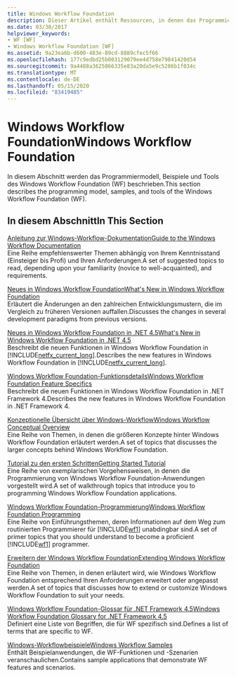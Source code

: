 ```yaml
---
title: Windows Workflow Foundation
description: Dieser Artikel enthält Ressourcen, in denen das Programmiermodell, die Beispiele und die Tools der Windows Workflow Foundation beschrieben werden.
ms.date: 03/30/2017
helpviewer_keywords:
- WF [WF]
- Windows Workflow Foundation [WF]
ms.assetid: 9a23ea6b-d600-483e-89cd-8889cfec5f66
ms.openlocfilehash: 177c9edbd25b003129079ee4d758e79841420d54
ms.sourcegitcommit: 9a4488a3625866335e83a20da5e9c5286b1f034c
ms.translationtype: MT
ms.contentlocale: de-DE
ms.lasthandoff: 05/15/2020
ms.locfileid: "83419485"
---
```

# <a name="windows-workflow-foundation"></a><span data-ttu-id="ad411-103">Windows Workflow Foundation</span><span class="sxs-lookup"><span data-stu-id="ad411-103">Windows Workflow Foundation</span></span>
<span data-ttu-id="ad411-104">In diesem Abschnitt werden das Programmiermodell, Beispiele und Tools des Windows Workflow Foundation (WF) beschrieben.</span><span class="sxs-lookup"><span data-stu-id="ad411-104">This section describes the programming model, samples, and tools of the Windows Workflow Foundation (WF).</span></span>  
  
## <a name="in-this-section"></a><span data-ttu-id="ad411-105">In diesem Abschnitt</span><span class="sxs-lookup"><span data-stu-id="ad411-105">In This Section</span></span>  
 [<span data-ttu-id="ad411-106">Anleitung zur Windows-Workflow-Dokumentation</span><span class="sxs-lookup"><span data-stu-id="ad411-106">Guide to the Windows Workflow Documentation</span></span>](guide-to-the-documentation.md)  
 <span data-ttu-id="ad411-107">Eine Reihe empfehlenswerter Themen abhängig von Ihrem Kenntnisstand (Einsteiger bis Profi) und Ihren Anforderungen.</span><span class="sxs-lookup"><span data-stu-id="ad411-107">A set of suggested topics to read, depending upon your familiarity (novice to well-acquainted), and requirements.</span></span>  
  
 [<span data-ttu-id="ad411-108">Neues in Windows Workflow Foundation</span><span class="sxs-lookup"><span data-stu-id="ad411-108">What's New in Windows Workflow Foundation</span></span>](whats-new.md)  
 <span data-ttu-id="ad411-109">Erläutert die Änderungen an den zahlreichen Entwicklungsmustern, die im Vergleich zu früheren Versionen auffallen.</span><span class="sxs-lookup"><span data-stu-id="ad411-109">Discusses the changes in several development paradigms from previous versions.</span></span>  
  
 [<span data-ttu-id="ad411-110">Neues in Windows Workflow Foundation in .NET 4.5</span><span class="sxs-lookup"><span data-stu-id="ad411-110">What's New in Windows Workflow Foundation in .NET 4.5</span></span>](whats-new-in-wf-in-dotnet.md)  
 <span data-ttu-id="ad411-111">Beschreibt die neuen Funktionen in Windows Workflow Foundation in [!INCLUDE[netfx_current_long](../../../includes/netfx-current-long-md.md)].</span><span class="sxs-lookup"><span data-stu-id="ad411-111">Describes the new features in Windows Workflow Foundation in [!INCLUDE[netfx_current_long](../../../includes/netfx-current-long-md.md)].</span></span>  
  
 [<span data-ttu-id="ad411-112">Windows Workflow Foundation-Funktionsdetails</span><span class="sxs-lookup"><span data-stu-id="ad411-112">Windows Workflow Foundation Feature Specifics</span></span>](feature-specifics.md)  
 <span data-ttu-id="ad411-113">Beschreibt die neuen Funktionen in Windows Workflow Foundation in .NET Framework 4.</span><span class="sxs-lookup"><span data-stu-id="ad411-113">Describes the new features in Windows Workflow Foundation in .NET Framework 4.</span></span>
  
 [<span data-ttu-id="ad411-114">Konzeptionelle Übersicht über Windows-Workflow</span><span class="sxs-lookup"><span data-stu-id="ad411-114">Windows Workflow Conceptual Overview</span></span>](conceptual-overview.md)  
 <span data-ttu-id="ad411-115">Eine Reihe von Themen, in denen die größeren Konzepte hinter Windows Workflow Foundation erläutert werden.</span><span class="sxs-lookup"><span data-stu-id="ad411-115">A set of topics that discusses the larger concepts behind Windows Workflow Foundation.</span></span>  
  
 [<span data-ttu-id="ad411-116">Tutorial zu den ersten Schritten</span><span class="sxs-lookup"><span data-stu-id="ad411-116">Getting Started Tutorial</span></span>](getting-started-tutorial.md)  
 <span data-ttu-id="ad411-117">Eine Reihe von exemplarischen Vorgehensweisen, in denen die Programmierung von Windows Workflow Foundation-Anwendungen vorgestellt wird.</span><span class="sxs-lookup"><span data-stu-id="ad411-117">A set of walkthrough topics that introduce you to programming Windows Workflow Foundation applications.</span></span>  
  
 [<span data-ttu-id="ad411-118">Windows Workflow Foundation-Programmierung</span><span class="sxs-lookup"><span data-stu-id="ad411-118">Windows Workflow Foundation Programming</span></span>](programming.md)  
 <span data-ttu-id="ad411-119">Eine Reihe von Einführungsthemen, deren Informationen auf dem Weg zum routinierten Programmierer für [!INCLUDE[wf1](../../../includes/wf1-md.md)] unabdingbar sind.</span><span class="sxs-lookup"><span data-stu-id="ad411-119">A set of primer topics that you should understand to become a proficient [!INCLUDE[wf1](../../../includes/wf1-md.md)] programmer.</span></span>  
  
 [<span data-ttu-id="ad411-120">Erweitern der Windows Workflow Foundation</span><span class="sxs-lookup"><span data-stu-id="ad411-120">Extending Windows Workflow Foundation</span></span>](extend.md)  
 <span data-ttu-id="ad411-121">Eine Reihe von Themen, in denen erläutert wird, wie Windows Workflow Foundation entsprechend Ihren Anforderungen erweitert oder angepasst werden.</span><span class="sxs-lookup"><span data-stu-id="ad411-121">A set of topics that discusses how to extend or customize Windows Workflow Foundation to suit your needs.</span></span>  
  
 [<span data-ttu-id="ad411-122">Windows Workflow Foundation-Glossar für .NET Framework 4.5</span><span class="sxs-lookup"><span data-stu-id="ad411-122">Windows Workflow Foundation Glossary for .NET Framework 4.5</span></span>](glossary.md)  
 <span data-ttu-id="ad411-123">Definiert eine Liste von Begriffen, die für WF spezifisch sind.</span><span class="sxs-lookup"><span data-stu-id="ad411-123">Defines a list of terms that are specific to WF.</span></span>  
  
 [<span data-ttu-id="ad411-124">Windows-Workflowbeispiele</span><span class="sxs-lookup"><span data-stu-id="ad411-124">Windows Workflow Samples</span></span>](./samples/index.md)  
 <span data-ttu-id="ad411-125">Enthält Beispielanwendungen, die WF-Funktionen und -Szenarien veranschaulichen.</span><span class="sxs-lookup"><span data-stu-id="ad411-125">Contains sample applications that demonstrate WF features and scenarios.</span></span>
